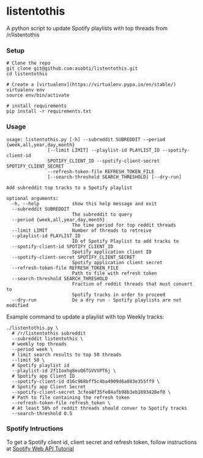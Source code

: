 # listentothis

A python script to update Spotify playlists with top threads from /r/listentothis

### Setup

```
# Clone the repo
git clone git@github.com:asobti/listentothis.git
cd listentothis

# Create a [virtualenv](https://virtualenv.pypa.io/en/stable/)
virtualenv env
source env/bin/activate

# install requirements
pip install -r requirements.txt
```

### Usage

```
usage: listentothis.py [-h] --subreddit SUBREDDIT --period {week,all,year,day,month}
               [--limit LIMIT] --playlist-id PLAYLIST_ID --spotify-client-id
               SPOTIFY_CLIENT_ID --spotify-client-secret SPOTIFY_CLIENT_SECRET
               --refresh-token-file REFRESH_TOKEN_FILE
               [--search-threshold SEARCH_THRESHOLD] [--dry-run]

Add subreddit top tracks to a Spotify playlist

optional arguments:
  -h, --help            show this help message and exit
  --subreddit SUBREDDIT
                        The subreddit to query
  --period {week,all,year,day,month}
                        The time period for top reddit threads
  --limit LIMIT         Number of threads to retreive
  --playlist-id PLAYLIST_ID
                        ID of Spotify Playlist to add tracks to
  --spotify-client-id SPOTIFY_CLIENT_ID
                        Spotify application client ID
  --spotify-client-secret SPOTIFY_CLIENT_SECRET
                        Spotify application client secret
  --refresh-token-file REFRESH_TOKEN_FILE
                        Path to file with refresh token
  --search-threshold SEARCH_THRESHOLD
                        Fraction of reddit threads that must convert to
                        Spotify tracks in order to proceed
  --dry-run             Do a dry run - Spotify playlists are not modified
  ```
  
  Example command to update a playlist with top Weekly tracks:
  
  ```
  ./listentothis.py \
    # /r/listentothis subreddit
    --subreddit listentothis \
    # weekly top threads
    --period week \
    # limit search results to top 50 threads
    --limit 50 \
    # Spotify playlist id
    --playlist-id 2f1Ioxhg8evQ6TGVVVPT6j \
    # Spotify app Client ID
    --spotify-client-id d16c968bff5c4ba4909d6a083e355ff9 \
    # Spotify app Client Secret
    --spotify-client-secret 3cfea8f35fe04afb98b3eb1893420ef0 \
    # Path to file containing the refresh token
    --refresh-token-file refresh_token \
    # At least 50% of reddit threads should conver to Spotify tracks
    --search-threshold 0.5
 ```

### Spotify Intructions

To get a Spotify client id, client secret and refresh token, follow instructions at [Spotify Web API Tutorial](https://developer.spotify.com/web-api/tutorial/)
